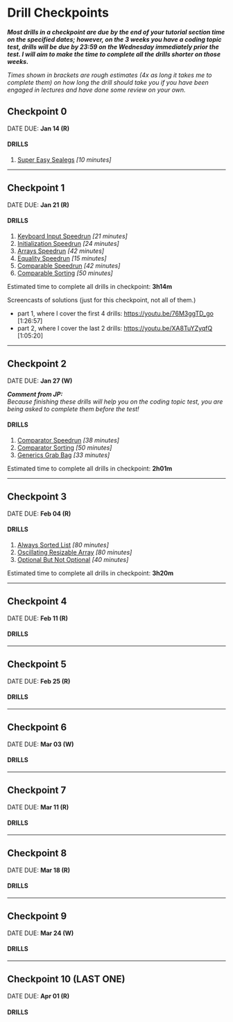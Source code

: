 # Drill Checkpoints

_**Most drills in a checkpoint are due by the end of *your* tutorial section time on the specified dates; however, on the 3 weeks you have a coding topic test, drills will be due by 23:59 on the Wednesday immediately prior the test. I will aim to make the time to complete all the drills shorter on those weeks.**_
  
_Times shown in brackets are rough estimates (4x as long it takes me to complete them) on how long the drill should take you if you have been engaged in lectures and have done some review on your own._

## Checkpoint 0

DATE DUE: **Jan 14 (R)**

#### DRILLS

1. [Super Easy Sealegs](https://github.com/MRU-CSIS-2503-202101-001/public-instructions/blob/main/drill-super-easy-sealegs.md) *[10 minutes]*

---

## Checkpoint 1

DATE DUE: **Jan 21 (R)**

#### DRILLS

1. [Keyboard Input Speedrun](https://github.com/MRU-CSIS-2503-202101-001/public-instructions/blob/main/drill-keyboard-input-speedrun.md) *[21 minutes]*
2. [Initialization Speedrun](https://github.com/MRU-CSIS-2503-202101-001/public-instructions/blob/main/drill-initialization-speedrun.md) *[24 minutes]*
3. [Arrays Speedrun](https://github.com/MRU-CSIS-2503-202101-001/public-instructions/blob/main/drill-arrays-speedrun.md) *[42 minutes]*
4. [Equality Speedrun](https://github.com/MRU-CSIS-2503-202101-001/public-instructions/blob/main/drill-equals-speedrun.md) *[15 minutes]*
5. [Comparable Speedrun](https://github.com/MRU-CSIS-2503-202101-001/public-instructions/blob/main/drill-comparable-speedrun.md) *[42 minutes]*
6. [Comparable Sorting](https://github.com/MRU-CSIS-2503-202101-001/public-instructions/blob/main/drill-comparable-sorting.md) *[50 minutes]*

Estimated time to complete all drills in checkpoint: **3h14m**

Screencasts of solutions (just for this checkpoint, not all of them.)

- part 1, where I cover the first 4 drills: https://youtu.be/76M3ggTD_go [1:26:57]
- part 2, where I cover the last 2 drills: https://youtu.be/XA8TuYZyqfQ [1:05:20] 

--- 

## Checkpoint 2

DATE DUE: **Jan 27 (W)**

_**Comment from JP:**   
Because finishing these drills will help you on the coding topic test, you are being asked to complete them before the test!_

#### DRILLS

1. [Comparator Speedrun](https://github.com/MRU-CSIS-2503-202101-001/public-instructions/blob/main/drill-comparator-speedrun.md) *[38 minutes]*
2. [Comparator Sorting](https://github.com/MRU-CSIS-2503-202101-001/public-instructions/blob/main/drill-comparator-sorting.md) _[50 minutes]_
3. [Generics Grab Bag](https://github.com/MRU-CSIS-2503-202101-001/public-instructions/blob/main/drill-generics-grab-bag.md) _[33 minutes]_


Estimated time to complete all drills in checkpoint: **2h01m**

---

## Checkpoint 3

DATE DUE: **Feb 04 (R)**

#### DRILLS

1. [Always Sorted List](https://github.com/MRU-CSIS-2503-202101-001/public-instructions/blob/main/drill-always-sorted-list.md) *[80 minutes]*
2. [Oscillating Resizable Array](https://github.com/MRU-CSIS-2503-202101-001/public-instructions/blob/main/drill-oscillating-resizable-array.md) _[80 minutes]_
3. [Optional But Not Optional](https://github.com/MRU-CSIS-2503-202101-001/public-instructions/blob/main/drill-optional-but-not-optional.md) _[40 minutes]_

Estimated time to complete all drills in checkpoint: **3h20m**

---

## Checkpoint 4

DATE DUE: **Feb 11 (R)**

#### DRILLS

---

## Checkpoint 5

DATE DUE: **Feb 25 (R)**

#### DRILLS

---

## Checkpoint 6

DATE DUE: **Mar 03 (W)**

#### DRILLS

---

## Checkpoint 7

DATE DUE: **Mar 11 (R)**

#### DRILLS

---

## Checkpoint 8

DATE DUE: **Mar 18 (R)**

#### DRILLS

---

## Checkpoint 9

DATE DUE: **Mar 24 (W)**

#### DRILLS

---

## Checkpoint 10 (LAST ONE)

DATE DUE: **Apr 01 (R)**

#### DRILLS